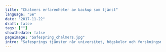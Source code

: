 ```yaml
---
title: "Chalmers erfarenheter av backup som tjänst"
language: "Se"
date: "2017-11-22"
draft: false
tags: [""]
showthedate: false
pageimage: "Safespring_chalmers.jpg"
intro: "Safesprings tjänster når universitet, högskolor och forskningsmiljöer som är anslutna till de nationella forskningssätena i Skandinavien. Läs kundreferenser!"
---
```

